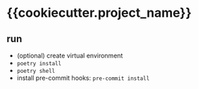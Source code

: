 # {{cookiecutter.project_name}}

## run
 - (optional) create virtual environment
 - `poetry install`
 - `poetry shell`
 - install pre-commit hooks: `pre-commit install`
